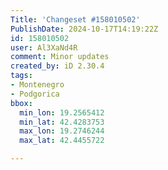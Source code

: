 ```yaml
---
Title: 'Changeset #158010502'
PublishDate: 2024-10-17T14:19:22Z
id: 158010502
user: Al3XaNd4R
comment: Minor updates
created_by: iD 2.30.4
tags:
- Montenegro
- Podgorica
bbox:
  min_lon: 19.2565412
  min_lat: 42.4283753
  max_lon: 19.2746244
  max_lat: 42.4455722

---
```

